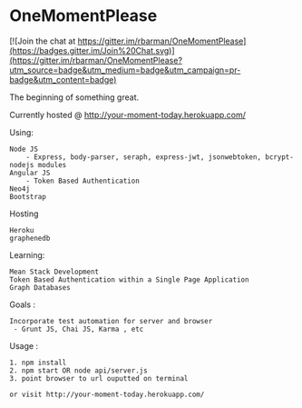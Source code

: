 # OneMomentPlease

[![Join the chat at https://gitter.im/rbarman/OneMomentPlease](https://badges.gitter.im/Join%20Chat.svg)](https://gitter.im/rbarman/OneMomentPlease?utm_source=badge&utm_medium=badge&utm_campaign=pr-badge&utm_content=badge)

The beginning of something great. 

Currently hosted @ http://your-moment-today.herokuapp.com/

Using: 

    Node JS
        - Express, body-parser, seraph, express-jwt, jsonwebtoken, bcrypt-nodejs modules
    Angular JS
        - Token Based Authentication
    Neo4j
    Bootstrap
    
Hosting

    Heroku
    graphenedb
    

Learning: 

    Mean Stack Development
    Token Based Authentication within a Single Page Application
    Graph Databases
  
Goals :

    Incorporate test automation for server and browser
     - Grunt JS, Chai JS, Karma , etc

Usage :

    1. npm install
    2. npm start OR node api/server.js
    3. point browser to url ouputted on terminal
    
    or visit http://your-moment-today.herokuapp.com/
